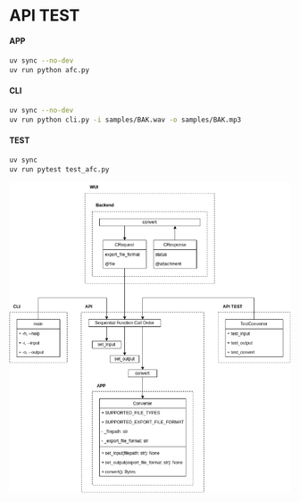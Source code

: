# API TEST

#### APP
```bash
uv sync --no-dev
uv run python afc.py
```

#### CLI
```bash
uv sync --no-dev
uv run python cli.py -i samples/BAK.wav -o samples/BAK.mp3
```

#### TEST
```bash
uv sync
uv run pytest test_afc.py
```

<p align="center"><img src="../../_readme/Diagram-WUI.drawio.png" /></p>
